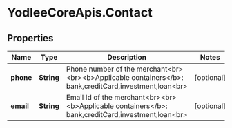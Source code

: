 # YodleeCoreApis.Contact

## Properties
Name | Type | Description | Notes
------------ | ------------- | ------------- | -------------
**phone** | **String** | Phone number of the merchant&lt;br&gt;&lt;br&gt;&lt;b&gt;Applicable containers&lt;/b&gt;: bank,creditCard,investment,loan&lt;br&gt; | [optional] 
**email** | **String** | Email Id of the merchant&lt;br&gt;&lt;br&gt;&lt;b&gt;Applicable containers&lt;/b&gt;: bank,creditCard,investment,loan&lt;br&gt; | [optional] 
